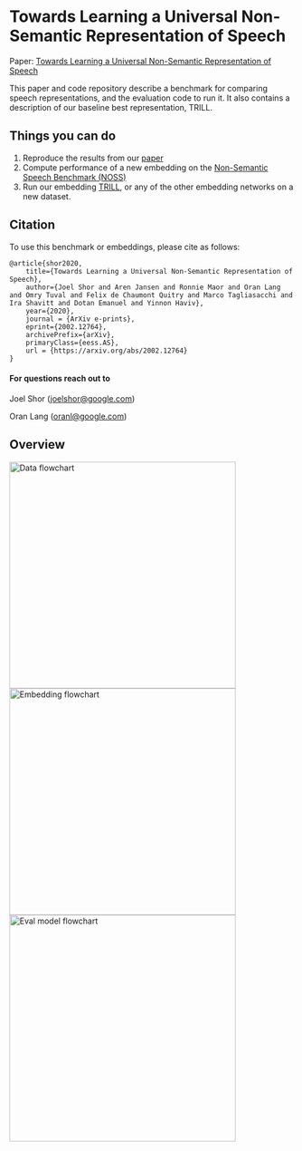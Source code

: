 # Towards Learning a Universal Non-Semantic Representation of Speech

Paper: [Towards Learning a Universal Non-Semantic Representation of Speech](https://arxiv.org/abs/2002.12764)

This paper and code repository describe a benchmark for comparing speech representations,
and the evaluation code to run it. It also contains a description of our baseline
best representation, TRILL.

## Things you can do

1. Reproduce the results from our [paper](https://arxiv.org/abs/2002.12764)
1. Compute performance of a new embedding on the [Non-Semantic Speech
   Benchmark (NOSS)](https://www.tensorflow.org/datasets/catalog/overview#audio)
1. Run our embedding [TRILL](https://aihub.cloud.google.com/s?q=nonsemantic-speech-benchmark),
   or any of the other embedding networks on a new dataset.

## Citation
To use this benchmark or embeddings, please cite as follows:

```
@article{shor2020,
    title={Towards Learning a Universal Non-Semantic Representation of Speech},
    author={Joel Shor and Aren Jansen and Ronnie Maor and Oran Lang and Omry Tuval and Felix de Chaumont Quitry and Marco Tagliasacchi and Ira Shavitt and Dotan Emanuel and Yinnon Haviv},
    year={2020},
    journal = {ArXiv e-prints},
    eprint={2002.12764},
    archivePrefix={arXiv},
    primaryClass={eess.AS},
    url = {https://arxiv.org/abs/2002.12764}
}
```

#### For questions reach out to

Joel Shor ([joelshor@google.com](mailto:joelshor@google.com))

Oran Lang ([oranl@google.com](mailto:oranl@google.com))

## Overview

<img src="https://github.com/google-research/google-research/raw/master/non_semantic_speech_benchmark/images/data_flowchart.png" alt="Data flowchart" width="400">

<img src="https://github.com/google-research/google-research/raw/master/non_semantic_speech_benchmark/images/embedding_flowchart.png" alt="Embedding flowchart" width="400">

<img src="https://github.com/google-research/google-research/raw/master/non_semantic_speech_benchmark/images/eval_model_flowchart.png" alt="Eval model flowchart" width="400">

